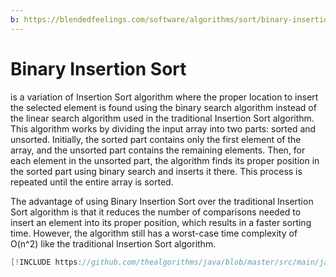 ```yaml
---
b: https://blendedfeelings.com/software/algorithms/sort/binary-insertion-sort-algorithm.md
---
```


# Binary Insertion Sort
is a variation of Insertion Sort algorithm where the proper location to insert the selected element is found using the binary search algorithm instead of the linear search algorithm used in the traditional Insertion Sort algorithm. This algorithm works by dividing the input array into two parts: sorted and unsorted. Initially, the sorted part contains only the first element of the array, and the unsorted part contains the remaining elements. Then, for each element in the unsorted part, the algorithm finds its proper position in the sorted part using binary search and inserts it there. This process is repeated until the entire array is sorted.

The advantage of using Binary Insertion Sort over the traditional Insertion Sort algorithm is that it reduces the number of comparisons needed to insert an element into its proper position, which results in a faster sorting time. However, the algorithm still has a worst-case time complexity of O(n^2) like the traditional Insertion Sort algorithm.

```java
[!INCLUDE https://github.com/thealgorithms/java/blob/master/src/main/java/com/thealgorithms/sorts/BinaryInsertionSort.java]
```